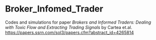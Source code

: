 # Broker_Infomed_Trader
Codes and simulations for paper _Brokers and Informed Traders: Dealing with Toxic Flow and Extracting Trading Signals_ by Cartea et.al. https://papers.ssrn.com/sol3/papers.cfm?abstract_id=4265814

